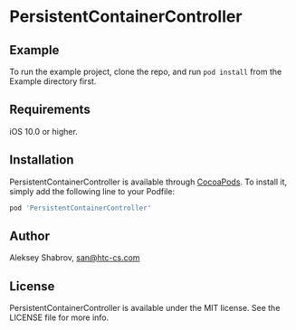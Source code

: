 # PersistentContainerController

## Example

To run the example project, clone the repo, and run `pod install` from the Example directory first.

## Requirements

iOS 10.0 or higher.

## Installation

PersistentContainerController is available through [CocoaPods](https://cocoapods.org). To install
it, simply add the following line to your Podfile:

```ruby
pod 'PersistentContainerController'
```

## Author

Aleksey Shabrov, san@htc-cs.com

## License

PersistentContainerController is available under the MIT license. See the LICENSE file for more info.
